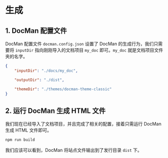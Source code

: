 # 生成

## 1. DocMan 配置文件

DocMan 配置文件 `docman.config.json` 设置了 DocMan 的生成行为，我们只需要将 `inputDir` 指向刚刚导入的文档项目 `my_doc` 即可。`my_doc` 就是文档项目文件夹的名字。

```json
{
	"inputDir": "./docs/my_doc",

	"outputDir": "./dist",

	"themeDir": "./themes/docman-theme-classic"
}
```

## 2. 运行 DocMan 生成 HTML 文件

我们现在已经导入了文档项目，并且完成了相关的配置，接着只需运行 DocMan 生成 HTML 文件即可。

```sh
npm run build
```

我们应该可以看到，DocMan 将站点文件输出到了发行目录 `dist` 下。
